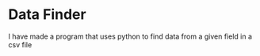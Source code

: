 # Data Finder
 I have made a program that uses python to find data from a given field in a csv file
